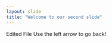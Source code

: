 ```yaml
---
layout: slide
title: "Welcome to our second slide"
---
```

Edited File
Use the left arrow to go back!
